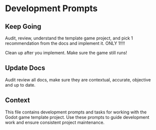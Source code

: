 # Development Prompts

## Keep Going

Audit, review, understand the template game project, and pick 1 recommendation from the docs and implement it. ONLY 1!!!!

Clean up after you implement. Make sure the game still runs!

## Update Docs

Audit review all docs, make sure they are contextual, accurate, objective and up to date.

## Context

This file contains development prompts and tasks for working with the Godot game template project. Use these prompts to guide development work and ensure consistent project maintenance.
